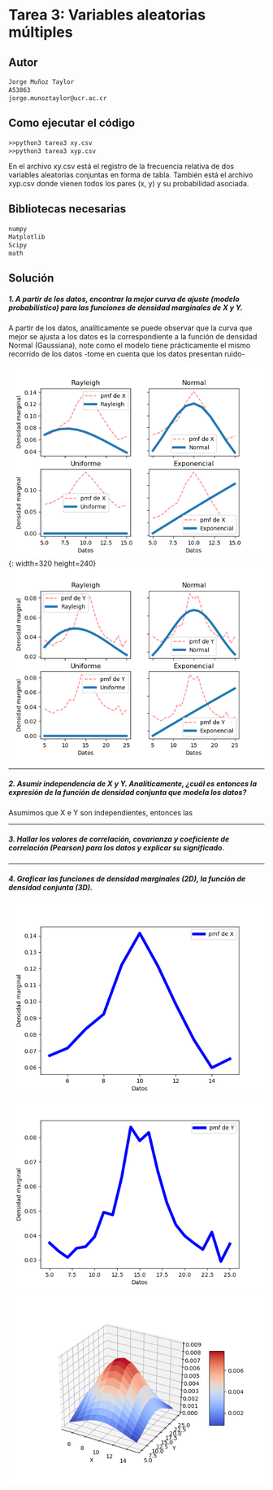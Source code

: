 # Tarea 3: Variables aleatorias múltiples

## Autor
```
Jorge Muñoz Taylor 
A53863
jorge.munoztaylor@ucr.ac.cr
```

## Como ejecutar el código
```
>>python3 tarea3 xy.csv
>>python3 tarea3 xyp.csv
```

En el archivo xy.csv está el registro de la frecuencia relativa de dos variables aleatorias conjuntas en forma de tabla. También está el archivo xyp.csv donde vienen todos los pares (x, y) y su probabilidad asociada.


## Bibliotecas necesarias

```
numpy
Matplotlib
Scipy
math
```

## Solución


##### 1. A partir de los datos, encontrar la mejor curva de ajuste (modelo probabilístico) para las funciones de densidad marginales de X y Y.

A partir de los datos, analíticamente se puede observar que la curva que mejor se ajusta a los datos es la correspondiente a la función de densidad Normal (Gaussiana), note como el modelo tiene prácticamente el mismo recorrido de los datos -tome en cuenta que los datos presentan ruido-

![image info](imagenes/pmf_x_dist.png){: width=320 height=240}
![image info](imagenes/pmf_y_dist.png)

---
##### 2. Asumir independencia de X y Y. Analíticamente, ¿cuál es entonces la expresión de la función de densidad conjunta que modela los datos?

 Asumimos que X e Y son independientes, entonces las 

---
##### 3. Hallar los valores de correlación, covarianza y coeficiente de correlación (Pearson) para los datos y explicar su significado.



---
##### 4. Graficar las funciones de densidad marginales (2D), la función de densidad conjunta (3D).

![image info](imagenes/pmf_x.png)
![image info](imagenes/pmf_y.png)
![image info](imagenes/3d.png)